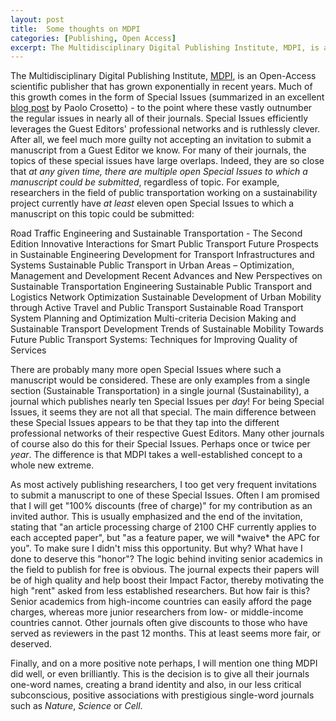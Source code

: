 ```yaml
---
layout: post
title:  Some thoughts on MDPI
categories: [Publishing, Open Access]
excerpt: The Multidisciplinary Digital Publishing Institute, MDPI, is an Open-Access scientific publisher that have grown exponentially in recent years. Much of this growth comes in the form of Special Issues which, as it turns out, are not all that special.
---
```


The Multidisciplinary Digital Publishing Institute, [MDPI](https://www.mdpi.com/), is an Open-Access scientific publisher that has grown exponentially in recent years. Much of this growth comes in the form of Special Issues (summarized in an excellent [blog post](https://paolocrosetto.wordpress.com/author/milanphd/) by Paolo Crosetto) - to the point where these vastly outnumber the regular issues in nearly all of their journals. Special Issues efficiently leverages the Guest Editors' professional networks and is ruthlessly clever. After all, we feel much more guilty not accepting an invitation to submit a manuscript from a Guest Editor we know. For many of their journals, the topics of these special issues have large overlaps. Indeed, they are so close that *at any given time, there are multiple open Special Issues to which a manuscript could be submitted*, regardless of topic. For example, researchers in the field of public transportation working on a sustainability project currently have *at least* eleven open Special Issues to which a manuscript on this topic could be submitted:

Road Traffic Engineering and Sustainable Transportation - The Second Edition
Innovative Interactions for Smart Public Transport
Future Prospects in Sustainable Engineering Development for Transport Infrastructures and Systems
Sustainable Public Transport in Urban Areas – Optimization, Management and Development
Recent Advances and New Perspectives on Sustainable Transportation Engineering
Sustainable Public Transport and Logistics Network Optimization
Sustainable Development of Urban Mobility through Active Travel and Public Transport
Sustainable Road Transport System Planning and Optimization
Multi-criteria Decision Making and Sustainable Transport
Development Trends of Sustainable Mobility
Towards Future Public Transport Systems: Techniques for Improving Quality of Services

There are probably many more open Special Issues where such a manuscript would be considered. These are only examples from a single section (Sustainable Transportation) in a single journal (Sustainability), a journal which publishes nearly ten Special Issues per *day*! For being Special Issues, it seems they are not all that special. The main difference between these Special Issues appears to be that they tap into the different professional networks of their respective Guest Editors. Many other journals of course also do this for their Special Issues. Perhaps once or twice per *year*. The difference is that MDPI takes a well-established concept to a whole new extreme.

As most actively publishing researchers, I too get very frequent invitations to submit a manuscript to one of these Special Issues. Often I am promised that I will get "100% discounts (free of charge)" for my contribution as an invited author. This is usually emphasized and the end of the invitation, stating that "an article processing charge of 2100 CHF currently applies to each accepted paper", but "as a feature paper, we will \*waive\* the APC for you". To make sure I didn't miss this opportunity. But why? What have I done to deserve this "honor"? The logic behind inviting senior academics in the field to publish for free is obvious. The journal expects their papers will be of high quality and help boost their Impact Factor, thereby motivating the high "rent" asked from less established researchers. But how fair is this? Senior academics from high-income countries can easily afford the page charges, whereas more junior researchers from low- or middle-income countries cannot. Other journals often give discounts to those who have served as reviewers in the past 12 months. This at least seems more fair, or deserved.

Finally, and on a more positive note perhaps, I will mention one thing MDPI did well, or even brilliantly. This is the decision is to give all their journals one-word names, creating a brand identity and also, in our less critical subconscious, positive associations with prestigious single-word journals such as *Nature*, *Science* or *Cell*.
&nbsp;  
&nbsp;  
&nbsp; 

